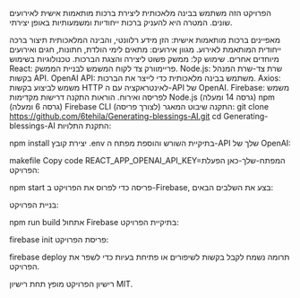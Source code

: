 הפרויקט הזה משתמש בבינה מלאכותית ליצירת ברכות מותאמות אישית לאירועים שונים. המטרה היא להעניק ברכות ייחודיות ומשמעותיות באופן יצירתי.

מאפיינים
ברכות מותאמות אישית: הזן מידע רלוונטי, והבינה המלאכותית תיצור ברכה ייחודית המותאמת לאירוע.
מגוון אירועים: מתאים לימי הולדת, חתונות, חגים ואירועים מיוחדים אחרים.
שימוש קל: ממשק פשוט ליצירה והצגת הברכות.
טכנולוגיות בשימוש
React: פריימוורק צד לקוח המשמש לבניית הממשק.
Node.js: שרת צד-שרת המנהל בקשות API.
OpenAI API: משתמש בבינה מלאכותית כדי לייצר את הברכות.
Axios: משמש לביצוע בקשות HTTP לאינטראקציה עם ה-API של OpenAI.
Firebase: משמש לפריסה ואירוח.
הוראות התקנה
דרישות מקדימות
Node.js (גרסה 14 ומעלה)
npm (גרסה 6 ומעלה)
Firebase CLI (לצורך פריסה)
התקנה
שיבוט המאגר:
git clone https://github.com/6tehila/Generating-blessings-AI.git
cd Generating-blessings-AI
התקנת התלויות:

npm install
יצירת קובץ .env בתיקיית השורש והוספת מפתח ה-API שלך של OpenAI:

makefile
Copy code
REACT_APP_OPENAI_API_KEY=המפתח-שלך-כאן
הפעלת הפרויקט:

npm start
פריסה
כדי לפרוס את הפרויקט ב-Firebase, בצע את השלבים הבאים:

בניית הפרויקט:

npm run build
אתחול Firebase בתיקיית הפרויקט:

firebase init
פריסת הפרויקט:

firebase deploy
תרומה
נשמח לקבל בקשות לשיפורים או פתיחת בעיות כדי לשפר את הפרויקט.

רישיון
הפרויקט מופץ תחת רישיון MIT.
